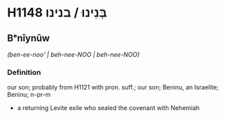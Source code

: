 # H1148 בְּנִינוּ / בנינו

## Bᵉnîynûw

_(ben-ee-noo' | beh-nee-NOO | beh-nee-NOO)_

### Definition

our son; probably from H1121 with pron. suff.; our son; Beninu, an Israelite; Beninu; n-pr-m

- a returning Levite exile who sealed the covenant with Nehemiah
